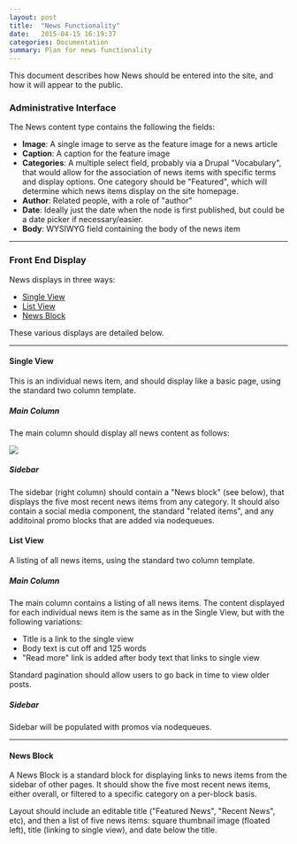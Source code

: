```yaml
---
layout: post
title:  "News Functionality"
date:   2015-04-15 16:19:37
categories: Documentation
summary: Plan for news functionality
---
```


This document describes how News should be entered into the site, and how it will appear to the public.

### Administrative Interface

The News content type contains the following the fields:

* **Image**: A single image to serve as the feature image for a news article
* **Caption**: A caption for the feature image
* **Categories**: A multiple select field, probably via a Drupal "Vocabulary", that would allow for the association of news items with specific terms and display options. One category should be "Featured", which will determine which news items display on the site homepage.
* **Author**: Related people, with a role of "author"
* **Date**: Ideally just the date when the node is first published, but could be a date picker if necessary/easier.
* **Body**: WYSIWYG field containing the body of the news item

---

### Front End Display

News displays in three ways:

* [Single View](#single-view)
* [List View](#list-view)
* [News Block](#news-block)

These various displays are detailed below.

---

#### <a name="single-view"></a>Single View 

This is an individual news item, and should display like a basic page, using the standard two column template.

##### Main Column
The main column should display all news content as follows:

<img class="textual-graphic" src="https://docs.google.com/drawings/d/1A387DqqYXywuOkLcAAIN2kdzExRhSGqFg9SKQ94CI40/pub?w=960&amp;h=720">

##### Sidebar
The sidebar (right column) should contain a "News block" (see below), that displays the five most recent news items from any category. It should also contain a social media component, the standard "related items", and any additoinal promo blocks that are added via nodequeues.


#### <a name="list-view"></a>List View

A listing of all news items, using the standard two column template.

##### Main Column

The main column contains a listing of all news items. The content displayed for each individual news item is the same as in the Single View, but with the following variations: 

* Title is a link to the single view
* Body text is cut off and 125 words
* "Read more" link is added after body text that links to single view

Standard pagination should allow users to go back in time to view older posts.

##### Sidebar

Sidebar will be populated with promos via nodequeues.

---

#### <a name="news-block"></a>News Block

A News Block is a standard block for displaying links to news items from the sidebar of other pages. It should show the five most recent news items, either overall, or filtered to a specific category on a per-block basis.

Layout should include an editable title ("Featured News", "Recent News", etc), and then a list of five news items: square thumbnail image (floated left), title (linking to single view), and date below the title.

